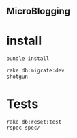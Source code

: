 MicroBlogging
----------------------------------

install
=======

    bundle install

    rake db:migrate:dev
    shotgun


Tests
=====


    rake db:reset:test
    rspec spec/


